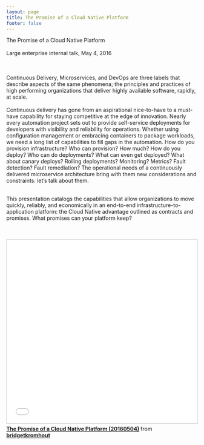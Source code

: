 ```yaml
---
layout: page
title: The Promise of a Cloud Native Platform
footer: false
---
```


The Promise of a Cloud Native Platform<br>
<br>
Large enterprise internal talk, May 4, 2016

<br>
<br>
Continuous Delivery, Microservices, and DevOps are three labels that describe aspects of the same phenomena; the principles and practices of high performing organizations that deliver highly available software, rapidly, at scale.

<br>
<br>
Continuous delivery has gone from an aspirational nice-to-have to a must-have capability for staying competitive at the edge of innovation. Nearly every automation project sets out to provide self-service deployments for developers with visibility and reliability for operations. Whether using configuration management or embracing containers to package workloads, we need a long list of capabilities to fill gaps in the automation. How do you provision infrastructure? Who can provision? How much? How do you deploy? Who can do deployments? What can even get deployed? What about canary deploys? Rolling deployments? Monitoring? Metrics? Fault detection? Fault remediation? The operational needs of a continuously delivered microservice architecture bring with them new considerations and constraints: let’s talk about them.
<br>
<br>

This presentation catalogs the capabilities that allow organizations to move quickly, reliably, and economically in an end-to-end infrastructure-to-application platform: the Cloud Native advantage outlined as contracts and promises. What promises can your platform keep?

<br>
<br>

<iframe src="//www.slideshare.net/slideshow/embed_code/key/J6NpfT6Tobo8o3" width="595" height="485" frameborder="0" marginwidth="0" marginheight="0" scrolling="no" style="border:1px solid #CCC; border-width:1px; margin-bottom:5px; max-width: 100%;" allowfullscreen> </iframe> <div style="margin-bottom:5px"> <strong> <a href="//www.slideshare.net/bridgetkromhout/the-promise-of-a-cloud-native-platform-20160504" title="The Promise of a Cloud Native Platform (20160504)" target="_blank">The Promise of a Cloud Native Platform (20160504)</a> </strong> from <strong><a href="//www.slideshare.net/bridgetkromhout" target="_blank">bridgetkromhout</a></strong> </div>
